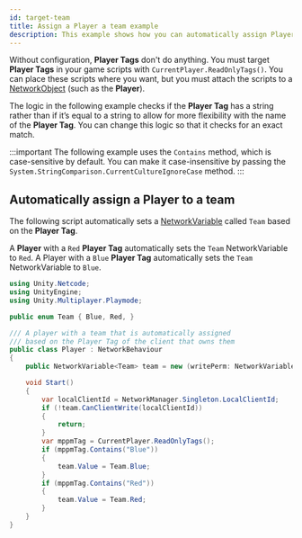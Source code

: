 ```yaml
---
id: target-team
title: Assign a Player a team example
description: This example shows how you can automatically assign Players to different teams in Multiplayer Play Mode.
---
```


Without configuration, **Player Tags** don't do anything. You must target **Player Tags** in your game scripts with `CurrentPlayer.ReadOnlyTags()`. You can place these scripts where you want, but you must attach the scripts to a [NetworkObject](https://docs-multiplayer.unity3d.com/netcode/current/basics/networkobject/) (such as the **Player**).

The logic in the following example checks if the **Player Tag** has a string rather than if it’s equal to a string to allow for more flexibility with the name of the **Player Tag**. You can change this logic so that it checks for an exact match.

:::important
The following example uses the `Contains` method, which is case-sensitive by default. You can make it case-insensitive by passing the `System.StringComparison.CurrentCultureIgnoreCase` method.
:::

## Automatically assign a Player to a team

The following script automatically sets a [NetworkVariable](https://docs-multiplayer.unity3d.com/netcode/current/basics/networkvariable/) called `Team` based on the **Player Tag**.

A **Player** with a `Red` **Player Tag** automatically sets the `Team` NetworkVariable to `Red`. A Player with a `Blue` **Player Tag** automatically sets the `Team` NetworkVariable to `Blue`.

```csharp
using Unity.Netcode;
using UnityEngine;
using Unity.Multiplayer.Playmode;

public enum Team { Blue, Red, }

/// A player with a team that is automatically assigned
/// based on the Player Tag of the client that owns them
public class Player : NetworkBehaviour
{
    public NetworkVariable<Team> team = new (writePerm: NetworkVariableWritePermission.Owner);

    void Start()
    {
        var localClientId = NetworkManager.Singleton.LocalClientId;
        if (!team.CanClientWrite(localClientId))
        {
            return;
        }
        var mppmTag = CurrentPlayer.ReadOnlyTags();
        if (mppmTag.Contains("Blue"))
        {
            team.Value = Team.Blue;
        }
        if (mppmTag.Contains("Red"))
        {
            team.Value = Team.Red;
        }
    }
}
```
